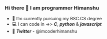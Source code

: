 ### Hi there 👋 I am programmer Himanshu

- 📘 I’m currently pursuing my BSC.CS degree
- 💻 I can code in ->> ***C***, ***python*** & ***javascript***
- 💎 ***Twitter*** - @imcoderhimanshu

